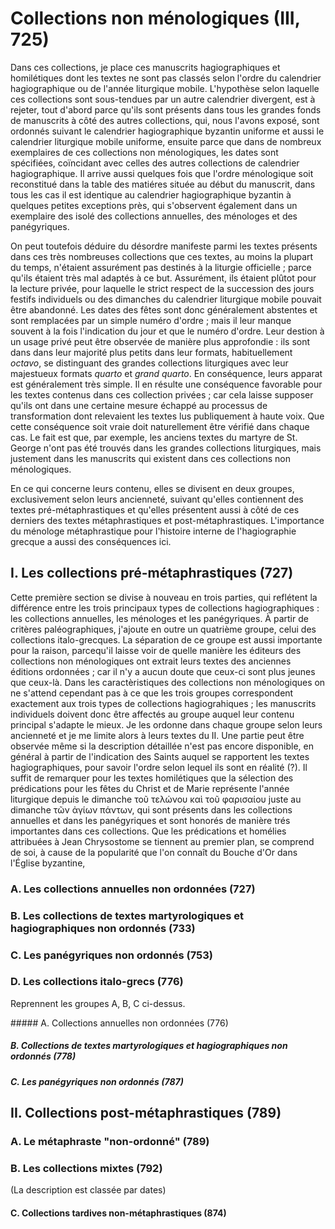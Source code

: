 # Collections non ménologiques (III, 725)

Dans ces collections, je place ces manuscrits hagiographiques et homilétiques dont les textes ne sont pas classés selon l'ordre du calendrier hagiographique ou de l'année liturgique mobile. 
L'hypothèse selon laquelle ces collections sont sous-tendues par un autre calendrier divergent, est à rejeter, 
tout d'abord parce qu'ils sont présents dans tous les grandes fonds de manuscrits à côté des autres collections, qui, nous l'avons exposé, sont ordonnés suivant le calendrier hagiographique byzantin uniforme et aussi le calendrier liturgique mobile uniforme,
ensuite parce que dans de nombreux exemplaires de ces collections non ménologiques, les dates sont spécifiées, coïncidant avec celles des autres collections de calendrier hagiographique.
Il arrive aussi quelques fois que l'ordre ménologique soit reconstitué dans la table des matiéres située au début du manuscrit, dans tous les cas il est identique au calendrier hagiographique byzantin à quelques petites exceptions près, qui s'observent également dans un exemplaire des isolé des collections annuelles, des ménologes et des panégyriques.

On peut toutefois déduire du désordre manifeste parmi les textes présents dans  ces  très nombreuses  collections que ces textes, au moins la plupart du temps, n'étaient assurément pas destinés à la liturgie officielle ; parce qu'ils étaient très mal adaptés à ce but.
Assurément, ils étaient plûtot pour la lecture privée, pour laquelle le strict respect de la succession des jours festifs individuels ou des dimanches du calendrier liturgique mobile pouvait être abandonné.
Les dates des fêtes sont donc généralement abstentes et sont remplacées par un simple numéro d'ordre ; mais il leur manque souvent à la fois l'indication du jour et que le numéro d'ordre.
Leur destion à un usage privé peut être observée de manière plus approfondie : ils sont dans dans leur majorité plus petits dans leur formats, habituellement *octavo*, se distinguant des grandes collections liturgiques avec leur majestueux formats *quarto* et *grand quarto*.
En conséquence, leurs apparat est généralement très simple.
Il en résulte une conséquence favorable pour les textes contenus dans ces collection privées ; car cela laisse supposer qu'ils ont dans une certaine mesure échappé au processus de transformation dont relevaient les textes lus publiquement à haute voix.
Que cette conséquence soit vraie doit naturellement être vérifié dans chaque cas.
Le fait est que, par exemple, les anciens textes du martyre de St. George n'ont pas été trouvés dans les grandes collections liturgiques, mais justement dans les manuscrits qui existent dans ces collections non ménologiques.

En ce qui concerne leurs contenu, elles se divisent en deux groupes, exclusivement selon leurs ancienneté, suivant qu'elles contiennent des textes pré-métaphrastiques et qu'elles présentent aussi à côté de ces derniers des textes métaphrastiques et post-métaphrastiques. L'importance du ménologe métaphrastique pour l'histoire interne de l'hagiographie grecque a aussi des conséquences ici.




## I. Les collections pré-métaphrastiques (727)

Cette première section se divise à nouveau en trois parties, qui reflétent la différence entre les trois principaux types de collections hagiographiques : les collections annuelles, les ménologes et les panégyriques.
À partir de critères paléographiques, j'ajoute en outre un quatrième groupe, celui des collections italo-grecques.
La séparation de ce groupe est aussi importante pour la raison, parcequ'il laisse voir de quelle manière les éditeurs des collections non ménologiques ont extrait leurs textes des anciennes éditions ordonnées ; car il n'y a aucun doute que ceux-ci sont plus jeunes que ceux-là.
Dans les caractèristiques des collections non ménologiques on ne s'attend cependant pas à ce que les trois groupes correspondent exactement aux trois types de collections hagiograhiques ; 
les manuscrits individuels doivent donc être affectés au groupe auquel leur contenu principal s'adapte le mieux.
Je les ordonne dans chaque groupe selon leurs ancienneté et je me limite alors à leurs textes du II.
Une partie peut être observée même si la description détaillée n'est pas encore disponible, en général à partir de l'indication des Saints auquel se rapportent les textes hagiographiques, pour savoir l'ordre selon lequel ils sont en réalité (?).
Il suffit de remarquer pour les textes homilétiques que la sélection des prédications pour les fêtes du Christ et de Marie représente l'année liturgique depuis le dimanche τοῦ τελώνου καὶ τοῦ φαρισαίου juste au dimanche τῶν ἀγίων πάντων, qui sont présents dans les collections annuelles et dans les panégyriques et sont honorés  de manière trés importantes dans ces collections.
Que les prédications et homélies attribuées à Jean Chrysostome se tiennent au premier plan, se comprend de soi,  à cause de  la popularité que l'on connaît du Bouche d'Or dans l'Église byzantine, 

 
### A. Les collections annuelles non ordonnées (727)

### B. Les collections de textes martyrologiques et hagiographiques non ordonnés (733)

### C. Les panégyriques non ordonnés (753)

### D. Les collections italo-grecs (776)

Reprennent les groupes A, B, C ci-dessus.

##### A. Collections annuelles non ordonnées (776)

##### B. Collections de textes martyrologiques et hagiographiques non ordonnés (778)

##### C. Les panégyriques non ordonnés (787)


## II. Collections post-métaphrastiques (789)

### A. Le métaphraste "non-ordonné" (789)

### B. Les collections mixtes (792)

(La description est classée par dates)

#### C. Collections tardives non-métaphrastiques (874)

